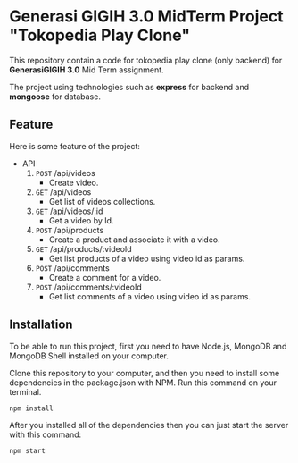 # Generasi GIGIH 3.0 MidTerm Project "Tokopedia Play Clone"

This repository contain a code for tokopedia play clone (only backend) for **GenerasiGIGIH 3.0** Mid Term assignment.

The project using technologies such as **express** for backend and **mongoose** for database.

## Feature

Here is some feature of the project:
* API
    1. `POST` /api/videos
       - Create video.
    1. `GET` /api/videos
       - Get list of videos collections.
    1. `GET` /api/videos/:id
       - Get a video by Id.
    1. `POST` /api/products
       - Create a product and associate it with a video.
    1. `GET` /api/products/:videoId
       - Get list products of a video using video id as params.
    1. `POST` /api/comments
       - Create a comment for a video.
    1. `POST` /api/comments/:videoId
       - Get list comments of a video using video id as params.

## Installation

To be able to run this project, first you need  to have Node.js, MongoDB and MongoDB Shell installed on your computer.

Clone this repository to your computer, and then you need to install some dependencies in the package.json with NPM. Run this command on your terminal.

```bash
npm install
```

After you installed all of the dependencies then you can just start the server with this command:
```bash
npm start
```
